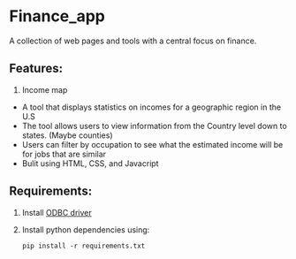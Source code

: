 # Finance_app
A collection of web pages and tools with a central focus on finance.

## Features:
1) Income map
* A tool that displays statistics on incomes for a geographic region in the U.S 
* The tool allows users to view information from the Country level down to states. (Maybe counties)
* Users can filter by occupation to see what the estimated income will be for jobs that are similar
* Bulit using HTML, CSS, and Javacript

## Requirements:

1. Install [ODBC driver](https://docs.microsoft.com/en-us/sql/connect/odbc/microsoft-odbc-driver-for-sql-server?view=sql-server-ver15)

2. Install python dependencies using:

    `pip install -r requirements.txt`
